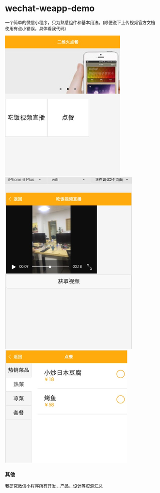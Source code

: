 # wechat-weapp-demo
一个简单的微信小程序，只为熟悉组件和基本用法。(顺便说下上传视频官方文档使用有点小错误，具体看我代码)

![](./1.jpg)
![](./2.jpg)
![](./3.jpg)


### 其他

[我研究微信小程序所有开发，产品，设计等资源汇总](https://github.com/edagarli/wechat-webapp-resources)

